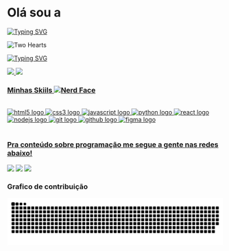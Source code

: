 

 # Olá sou a 
[![Typing SVG](https://readme-typing-svg.demolab.com?font=Fira+Code&weight=600&size=30&pause=1000&color=FF58E3&center=falso&vCenter=falso&repeat=verdadeiro&random=falso&width=435&lines=Carla+Dias)](https://git.io/typing-svg) 

<img src="https://raw.githubusercontent.com/Tarikul-Islam-Anik/Animated-Fluent-Emojis/master/Emojis/Smilies/Two%20Hearts.png" alt="Two Hearts" width="25" height="25" />

[![Typing SVG](https://readme-typing-svg.demolab.com?font=Fira+Code&size=30&pause=1008&color=AC7EA4&center=falso&vCenter=falso&repeat=verdadeiro&random=falso&width=435&lines=Desenvolvedora+Frontend)](https://git.io/typing-svg) 

 <div>
   <a href="https://github.com/diascarla">
   <img height="180em" src="https://github-readme-stats.vercel.app/api?username=diascarla&show_icons=true&theme=dracula&include_all_commits=true&count_private=true"/>
   <img height="180em" src="https://github-readme-stats.vercel.app/api/top-langs/?username=diascarla&layout=compact&langs_count=6&theme=dracula"/>
    
</div>

### Minhas Skiils <img src="https://raw.githubusercontent.com/Tarikul-Islam-Anik/Telegram-Animated-Emojis/main/Smileys/Nerd%20Face.webp" alt="Nerd Face" width="25" height="25" />    

<div style="display: inline_block"><br>
  <img src="https://cdn.jsdelivr.net/gh/devicons/devicon/icons/html5/html5-original.svg" heigth="20" alt="html5 logo" />
 <img src="https://cdn.jsdelivr.net/gh/devicons/devicon/icons/css3/css3-original.svg" heigth="20" alt="css3 logo" />
 <img src="https://cdn.jsdelivr.net/gh/devicons/devicon/icons/javascript/javascript-original.svg" heigth="20" alt="javascript logo" />
  <img src="https://cdn.jsdelivr.net/gh/devicons/devicon/icons/python/python-original.svg" heigth="20" alt="python logo" />
 <img src="https://cdn.jsdelivr.net/gh/devicons/devicon/icons/react/react-original.svg" heigth="20" alt="react logo" />
  <img src="https://cdn.jsdelivr.net/gh/devicons/devicon/icons/nodejs/nodejs-original.svg" heigth="20" alt="nodejs logo" />
 <img src="https://cdn.jsdelivr.net/gh/devicons/devicon/icons/git/git-original.svg" heigth="20" alt="git logo" />
  <img src="https://cdn.jsdelivr.net/gh/devicons/devicon/icons/github/github-original.svg" heigth="20" alt="github logo" />
  <img src="https://cdn.jsdelivr.net/gh/devicons/devicon/icons/figma/figma-original.svg" heigth="20" alt="figma logo" />
</div>
 
<br>
 
### Pra conteúdo sobre programação me segue a gente nas redes abaixo!
 
<div>
 
 <a href="https://discord.com/channels/867930080637247568/903051917142405151" target="_blank"><img src="https://img.shields.io/badge/Discord-7289DA?style=for-the-badge&logo= discord&logoColor=white" target="_blank"></a>
  <a href = "mailto:diasscarla@hotmail.com"><img src="https://img.shields.io/badge/Microsoft_Outlook-0078D4?style=for-the-badge&logo=microsoft-outlook&logoColor=white"></a>
  <a href="https://www.linkedin.com/in/carla-dias-9971b7265" target="_blank"><img src="https://img.shields.io/badge/-LinkedIn-%230077B5?style= for-the-badge&logo=linkedin&logoColor=white" target="_blank"></a>

</div>

### Grafico de contribuição

![snake gif](https://github.com/diascarla/diascarla/blob/output/github-contribution-grid-snake.svg)
